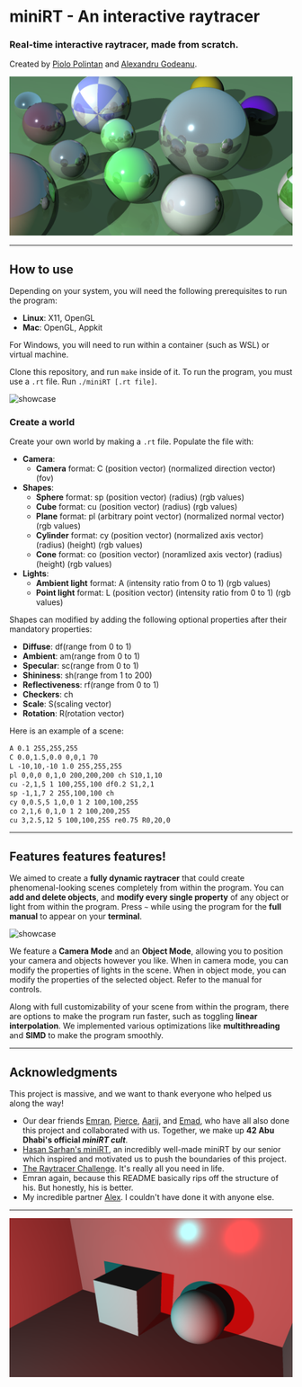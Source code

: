 # miniRT - An interactive raytracer
### Real-time interactive raytracer, made from scratch.
Created by [Piolo Polintan](https://github.com/piolows) and [Alexandru Godeanu](https://github.com/pixelabra).

![showcase](assets/sphere_reflections.png)

---

## How to use
Depending on your system, you will need the following prerequisites to run the program:
- **Linux**: X11, OpenGL
- **Mac**: OpenGL, Appkit

For Windows, you will need to run within a container (such as WSL) or virtual machine.

Clone this repository, and run `make` inside of it. To run the program, you must use a `.rt` file. Run `./miniRT [.rt file]`.

![showcase](assets/basic-showcase.gif)

### Create a world
Create your own world by making a `.rt` file. Populate the file with:
- **Camera**:
  - **Camera** format: C (position vector) (normalized direction vector) (fov)
- **Shapes**:
  - **Sphere** format: sp (position vector) (radius) (rgb values)
  - **Cube** format: cu (position vector) (radius) (rgb values)
  - **Plane** format: pl (arbitrary point vector) (normalized normal vector) (rgb values)
  - **Cylinder** format: cy (position vector) (normalized axis vector) (radius) (height) (rgb values)
  - **Cone** format: co (position vector) (noramlized axis vector) (radius) (height) (rgb values)
- **Lights**:
  - **Ambient light** format: A (intensity ratio from 0 to 1) (rgb values)
  - **Point light** format: L (position vector) (intensity ratio from 0 to 1) (rgb values)

Shapes can modified by adding the following optional properties after their mandatory properties:
- **Diffuse**: df(range from 0 to 1)
- **Ambient**: am(range from 0 to 1)
- **Specular**: sc(range from 0 to 1)
- **Shininess**: sh(range from 1 to 200)
- **Reflectiveness**: rf(range from 0 to 1)
- **Checkers**: ch
- **Scale**: S(scaling vector)
- **Rotation**: R(rotation vector)

Here is an example of a scene:
```plaintext
A 0.1 255,255,255
C 0.0,1.5,0.0 0,0,1 70
L -10,10,-10 1.0 255,255,255
pl 0,0,0 0,1,0 200,200,200 ch S10,1,10
cu -2,1,5 1 100,255,100 df0.2 S1,2,1
sp -1,1,7 2 255,100,100 ch
cy 0,0.5,5 1,0,0 1 2 100,100,255
co 2,1,6 0,1,0 1 2 100,200,255
cu 3,2.5,12 5 100,100,255 re0.75 R0,20,0
```
---

## Features features features!
We aimed to create a **fully dynamic raytracer** that could create phenomenal-looking scenes completely from within the program. You can **add and delete objects**, and **modify every single property** of any object or light from within the program. Press `~` while using the program for the **full manual** to appear on your **terminal**.

![showcase](assets/editing-objs.gif)

We feature a **Camera Mode** and an **Object Mode**, allowing you to position your camera and objects however you like. When in camera mode, you can modify the properties of lights in the scene. When in object mode, you can modify the properties of the selected object. Refer to the manual for controls.

Along with full customizability of your scene from within the program, there are options to make the program run faster, such as toggling **linear interpolation**. We implemented various optimizations like **multithreading** and **SIMD** to make the program smoothly.

---

## Acknowledgments
This project is massive, and we want to thank everyone who helped us along the way!
- Our dear friends [Emran](https://github.com/Pastifier), [Pierce](https://github.com/Monkeycofi), [Aarij](https://github.com/ahaarij), and [Emad](https://github.com/ZaxVaxZ), who have all also done this project and collaborated with us. Together, we make up **42 Abu Dhabi's official _miniRT cult_**.
- [Hasan Sarhan's miniRT](https://github.com/h-sarhan-miniRT), an incredibly well-made miniRT by our senior which inspired and motivated us to push the boundaries of this project.
- [The Raytracer Challenge](http://raytracerchallenge.com). It's really all you need in life.
- Emran again, because this README basically rips off the structure of his. But honestly, his is better.
- My incredible partner [Alex](https://github.com/pixelabra). I couldn't have done it with anyone else.

---

![showcase](assets/color_shadows.png)

